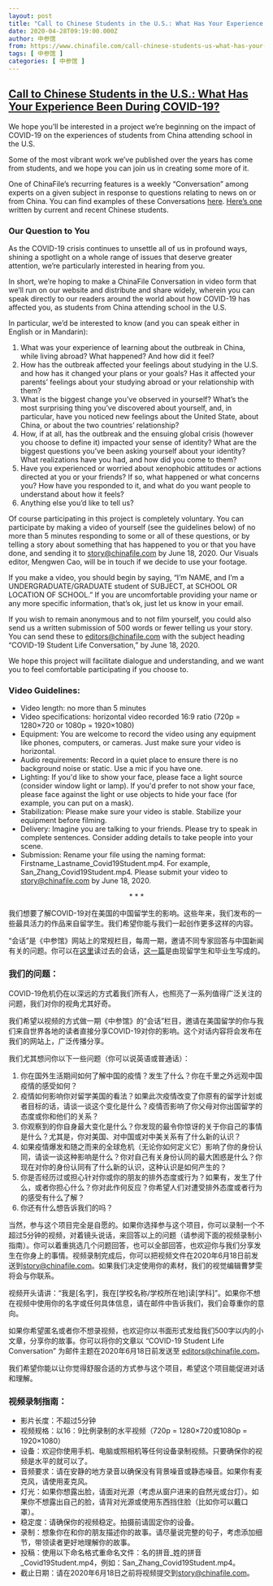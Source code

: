 ```yaml
---
layout: post
title: "Call to Chinese Students in the U.S.: What Has Your Experience Been During COVID-19?"
date: 2020-04-28T09:19:00.000Z
author: 中参馆
from: https://www.chinafile.com/call-chinese-students-us-what-has-your-experience-been-during-covid-19
tags: [ 中参馆 ]
categories: [ 中参馆 ]
---
```

<!--1588065540000-->
[Call to Chinese Students in the U.S.: What Has Your Experience Been During COVID-19?](https://www.chinafile.com/call-chinese-students-us-what-has-your-experience-been-during-covid-19)
------

<div>
<div class="content">    <div class="field field-name-body field-type-text-with-summary field-label-hidden">      <p>We hope you’ll be interested in a project we’re beginning on the impact of COVID-19 on the experiences of students from China attending school in the U.S.</p><p>Some of the most vibrant work we’ve published over the years has come from students, and we hope you can join us in creating some more of it.</p><p>One of ChinaFile’s recurring features is a weekly “Conversation” among experts on a given subject in response to questions relating to news on or from China. You can find examples of these Conversations <a href="https://www.chinafile.com/conversation" target="_blank" rel="nofollow">here</a>. <a href="https://www.chinafile.com/conversation/should-i-stay-or-should-i-go" target="_blank" rel="nofollow">Here’s one</a> written by current and recent Chinese students.</p><h3>Our Question to You</h3><p>As the COVID-19 crisis continues to unsettle all of us in profound ways, shining a spotlight on a whole range of issues that deserve greater attention, we’re particularly interested in hearing from you.</p><p>In short, we’re hoping to make a ChinaFile Conversation in video form that we’ll run on our website and distribute and share widely, wherein you can speak directly to our readers around the world about how COVID-19 has affected you, as students from China attending school in the U.S.</p><p>In particular, we’d be interested to know (and you can speak either in English or in Mandarin):</p><ol><li>What was your experience of learning about the outbreak in China, while living abroad? What happened? And how did it feel?</li><li>How has the outbreak affected your feelings about studying in the U.S. and how has it changed your plans or your goals? Has it affected your parents’ feelings about your studying abroad or your relationship with them?</li><li>What is the biggest change you’ve observed in yourself? What’s the most surprising thing you’ve discovered about yourself, and, in particular, have you noticed new feelings about the United State, about China, or about the two countries’ relationship?</li><li>How, if at all, has the outbreak and the ensuing global crisis (however you choose to define it) impacted your sense of identity? What are the biggest questions you’ve been asking yourself about your identity? What realizations have you had, and how did you come to them?</li><li>Have you experienced or worried about xenophobic attitudes or actions directed at you or your friends? If so, what happened or what concerns you? How have you responded to it, and what do you want people to understand about how it feels?</li><li>Anything else you’d like to tell us?</li></ol><p>Of course participating in this project is completely voluntary. You can participate by making a video of yourself (see the guidelines below) of no more than 5 minutes responding to some or all of these questions, or by telling a story about something that has happened to you or that you have done, and sending it to <a href="mailto:story@chinafile.com" rel="nofollow">story@chinafile.com</a> by June 18, 2020. Our Visuals editor, Mengwen Cao, will be in touch if we decide to use your footage.</p><p>If you make a video, you should begin by saying, “I’m NAME, and I’m a UNDERGRADUATE/GRADUATE student of SUBJECT, at SCHOOL OR LOCATION OF SCHOOL.” If you are uncomfortable providing your name or any more specific information, that’s ok, just let us know in your email.</p><p>If you wish to remain anonymous and to not film yourself, you could also send us a written submission of 500 words or fewer telling us your story. You can send these to <a href="mailto:editors@chinafile.com" rel="nofollow">editors@chinafile.com</a> with the subject heading “COVID-19 Student Life Conversation,” by June 18, 2020.</p><p>We hope this project will facilitate dialogue and understanding, and we want you to feel comfortable participating if you choose to.</p><h3>Video Guidelines:</h3><ul><li>Video length: no more than 5 minutes</li><li>Video specifications: horizontal video recorded 16:9 ratio (720p = 1280×720 or 1080p = 1920×1080)</li><li>Equipment: You are welcome to record the video using any equipment like phones, computers, or cameras. Just make sure your video is horizontal.</li><li>Audio requirements: Record in a quiet place to ensure there is no background noise or static. Use a mic if you have one.</li><li>Lighting: If you'd like to show your face, please face a light source (consider window light or lamp). If you'd prefer to not show your face, please face against the light or use objects to hide your face (for example, you can put on a mask).</li><li>Stabilization: Please make sure your video is stable. Stabilize your equipment before filming.</li><li>Delivery: Imagine you are talking to your friends. Please try to speak in complete sentences. Consider adding details to take people into your scene.</li><li>Submission: Rename your file using the naming format: Firstname_Lastname_Covid19Student.mp4. For example, San_Zhang_Covid19Student.mp4. Please submit your video to <a href="mailto:story@chinafile.com" rel="nofollow">story@chinafile.com</a> by June 18, 2020.</li></ul><p align="center">* * *</p><p>我们想要了解COVID-19对在美国的中国留学生的影响。这些年来，我们发布的一些最具活力的作品来自留学生。我们希望你能与我们一起创作更多这样的内容。</p><p>“会话”是《中参馆》网站上的常规栏目，每周一期，邀请不同专家回答与中国新闻有关的问题。你可以在<a href="https://www.chinafile.com/conversation" target="_blank" rel="nofollow">这里</a>读过去的会话，<a href="https://www.chinafile.com/conversation/should-i-stay-or-should-i-go" target="_blank" rel="nofollow">这一篇</a>是由现留学生和毕业生写成的。</p><h3>我们的问题：</h3><p>COVID-19危机仍在以深远的方式着我们所有人，也照亮了一系列值得广泛关注的问题，我们对你的视角尤其好奇。</p><p>我们希望以视频的方式做一期《中参馆》的“会话”栏目，邀请在美国留学的你与我们来自世界各地的读者直接分享COVID-19对你的影响。这个对话内容将会发布在我们的网站上，广泛传播分享。</p><p>我们尤其想问你以下一些问题（你可以说英语或普通话）：</p><ol><li>你在国外生活期间如何了解中国的疫情？发生了什么？你在千里之外远观中国疫情的感受如何？</li><li>疫情如何影响你对留学美国的看法？如果此次疫情改变了你原有的留学计划或者目标的话，请谈一谈这个变化是什么？疫情否影响了你父母对你出国留学的态度或你和他们的关系？</li><li>你观察到的你自身最大变化是什么？你发现的最令你惊讶的关于你自己的事情是什么？尤其是，你对美国、对中国或对中美关系有了什么新的认识？</li><li>如果疫情爆发和随之而来的全球危机（无论你如何定义它）影响了你的身份认同，请谈一谈这种影响是什么？你对自己有关身份认同的最大困惑是什么？你现在对你的身份认同有了什么新的认识，这种认识是如何产生的？</li><li>你是否经历过或担心针对你或你的朋友的排外态度或行为？如果有，发生了什么，或者你担心什么？你对此作何反应？你希望人们对遭受排外态度或者行为的感受有什么了解？</li><li>你还有什么想告诉我们的吗？</li></ol><p>当然，参与这个项目完全是自愿的。如果你选择参与这个项目，你可以录制一个不超过5分钟的视频，对着镜头说话，来回答以上的问题（请参阅下面的视频录制小指南）。你可以着重挑选几个问题回答，也可以全部回答，也欢迎你与我们分享发生在你身上的事情。视频录制完成后，你可以把视频文件在2020年6月18日前发送到<a href="mailto:story@chinafile.com" rel="nofollow">story@chinafile.com</a>。如果我们决定使用你的素材，我们的视觉编辑曹梦雯将会与你联系。</p><p>视频开头请讲：“我是[名字]，我在[学校名称/学校所在地]读[学科]”。如果你不想在视频中使用你的名字或任何具体信息，请在邮件中告诉我们，我们会尊重你的意向。</p><p>如果你希望匿名或者你不想录视频，也欢迎你以书面形式发给我们500字以内的小文章，分享你的故事。你可以将你的文章以 “COVID-19 Student Life Conversation” 为邮件主题在2020年6月18日前发送至 <a href="mailto:editors@chinafile.com" rel="nofollow">editors@chinafile.com</a>。</p><p>我们希望你能以让你觉得舒服合适的方式参与这个项目，希望这个项目能促进对话和理解。</p><h3>视频录制指南：</h3><ul><li>影片长度：不超过5分钟</li><li>视频规格：以16：9比例录制的水平视频（720p = 1280×720或1080p = 1920×1080）</li><li>设备：欢迎你使用手机、电脑或照相机等任何设备录制视频。只要确保你的视频是水平的就可以了。</li><li>音频要求：请在安静的地方录音以确保没有背景噪音或静态噪音。如果你有麦克风，请使用麦克风。</li><li>灯光：如果你想露出脸，请面对光源（考虑从窗户进来的自然光或台灯）。如果你不想露出自己的脸，请背对光源或使用东西挡住脸（比如你可以戴口罩）。</li><li>稳定度：请确保你的视频稳定。拍摄前请固定你的设备。</li><li>录制：想象你在和你的朋友描述你的故事。请尽量说完整的句子，考虑添加细节，带领读者更好地理解你的故事。</li><li>投稿：使用以下命名格式重命名文件：名的拼音_姓的拼音_Covid19Student.mp4，例如：San_Zhang_Covid19Student.mp4。</li><li>截止日期：请在2020年6月18日之前将视频提交到<a href="mailto:story@chinafile.com" rel="nofollow">story@chinafile.com</a>。</li></ul>  </div>  </div>
</div>
